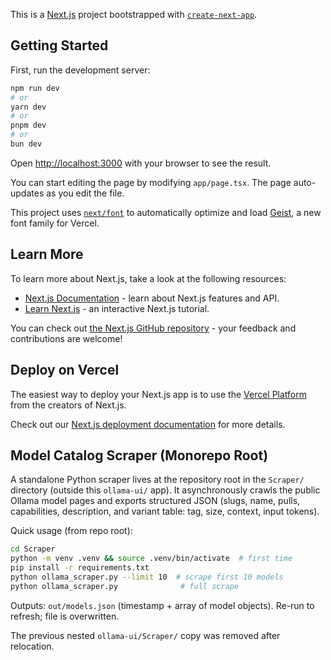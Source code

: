 This is a [Next.js](https://nextjs.org) project bootstrapped with [`create-next-app`](https://nextjs.org/docs/app/api-reference/cli/create-next-app).

## Getting Started

First, run the development server:

```bash
npm run dev
# or
yarn dev
# or
pnpm dev
# or
bun dev
```

Open [http://localhost:3000](http://localhost:3000) with your browser to see the result.

You can start editing the page by modifying `app/page.tsx`. The page auto-updates as you edit the file.

This project uses [`next/font`](https://nextjs.org/docs/app/building-your-application/optimizing/fonts) to automatically optimize and load [Geist](https://vercel.com/font), a new font family for Vercel.

## Learn More

To learn more about Next.js, take a look at the following resources:

- [Next.js Documentation](https://nextjs.org/docs) - learn about Next.js features and API.
- [Learn Next.js](https://nextjs.org/learn) - an interactive Next.js tutorial.

You can check out [the Next.js GitHub repository](https://github.com/vercel/next.js) - your feedback and contributions are welcome!

## Deploy on Vercel

The easiest way to deploy your Next.js app is to use the [Vercel Platform](https://vercel.com/new?utm_medium=default-template&filter=next.js&utm_source=create-next-app&utm_campaign=create-next-app-readme) from the creators of Next.js.

Check out our [Next.js deployment documentation](https://nextjs.org/docs/app/building-your-application/deploying) for more details.

## Model Catalog Scraper (Monorepo Root)

A standalone Python scraper lives at the repository root in the `Scraper/` directory (outside this `ollama-ui/` app). It asynchronously crawls the public Ollama model pages and exports structured JSON (slugs, name, pulls, capabilities, description, and variant table: tag, size, context, input tokens).

Quick usage (from repo root):

```bash
cd Scraper
python -m venv .venv && source .venv/bin/activate  # first time
pip install -r requirements.txt
python ollama_scraper.py --limit 10  # scrape first 10 models
python ollama_scraper.py              # full scrape
```

Outputs: `out/models.json` (timestamp + array of model objects). Re-run to refresh; file is overwritten.

The previous nested `ollama-ui/Scraper/` copy was removed after relocation.
